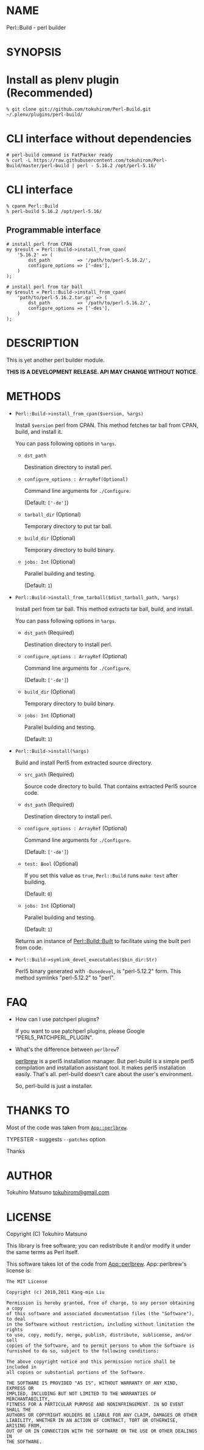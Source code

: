# NAME

Perl::Build - perl builder

# SYNOPSIS

# Install as plenv plugin (Recommended)

    % git clone git://github.com/tokuhirom/Perl-Build.git ~/.plenv/plugins/perl-build/

# CLI interface without dependencies

    # perl-build command is FatPacker ready
    % curl -L https://raw.githubusercontent.com/tokuhirom/Perl-Build/master/perl-build | perl - 5.16.2 /opt/perl-5.16/

# CLI interface

    % cpanm Perl::Build
    % perl-build 5.16.2 /opt/perl-5.16/

## Programmable interface

    # install perl from CPAN
    my $result = Perl::Build->install_from_cpan(
        '5.16.2' => (
            dst_path          => '/path/to/perl-5.16.2/',
            configure_options => ['-des'],
        )
    );

    # install perl from tar ball
    my $result = Perl::Build->install_from_cpan(
        'path/to/perl-5.16.2.tar.gz' => (
            dst_path          => '/path/to/perl-5.16.2/',
            configure_options => ['-des'],
        )
    );

# DESCRIPTION

This is yet another perl builder module.

**THIS IS A DEVELOPMENT RELEASE. API MAY CHANGE WITHOUT NOTICE**.

# METHODS

- `Perl::Build->install_from_cpan($version, %args)`

    Install `$version` perl from CPAN. This method fetches tar ball from CPAN, build, and install it.

    You can pass following options in `%args`.

    - `dst_path`

        Destination directory to install perl.

    - `configure_options : ArrayRef(Optional)`

        Command line arguments for `./Configure`.

        (Default: `['-de']`)

    - `tarball_dir` (Optional)

        Temporary directory to put tar ball.

    - `build_dir` (Optional)

        Temporary directory to build binary.

    - `jobs: Int` (Optional)

        Parallel building and testing.

        (Default: `1`)

- `Perl::Build->install_from_tarball($dist_tarball_path, %args)`

    Install perl from tar ball. This method extracts tar ball, build, and install.

    You can pass following options in `%args`.

    - `dst_path` (Required)

        Destination directory to install perl.

    - `configure_options : ArrayRef` (Optional)

        Command line arguments for `./Configure`.

        (Default: `['-de']`)

    - `build_dir` (Optional)

        Temporary directory to build binary.

    - `jobs: Int` (Optional)

        Parallel building and testing.

        (Default: `1`)

- `Perl::Build->install(%args)`

    Build and install Perl5 from extracted source directory.

    - `src_path` (Required)

        Source code directory to build.  That contains extracted Perl5 source code.

    - `dst_path` (Required)

        Destination directory to install perl.

    - `configure_options : ArrayRef` (Optional)

        Command line arguments for `./Configure`.

        (Default: `['-de']`)

    - `test: Bool` (Optional)

        If you set this value as `true`, `Perl::Build` runs `make test` after building.

        (Default: `0`)

    - `jobs: Int` (Optional)

        Parallel building and testing.

        (Default: `1`)

    Returns an instance of [Perl::Build::Built](https://metacpan.org/pod/Perl::Build::Built) to facilitate using the built perl from code.

- `Perl::Build->symlink_devel_executables($bin_dir:Str)`

    Perl5 binary generated with `-Dusedevel`, is "perl-5.12.2" form. This method symlinks "perl-5.12.2" to "perl".

# FAQ

- How can I use patchperl plugins?

    If you want to use patchperl plugins, please Google "PERL5\_PATCHPERL\_PLUGIN".

- What's the difference between `perlbrew`?

    [perlbrew](https://metacpan.org/pod/perlbrew) is a perl5 installation manager. But perl-build is a simple perl5 compilation and installation assistant tool.
    It makes perl5 installation easily. That's all. perl-build doesn't care about the user's environment.

    So, perl-build is just a installer.

# THANKS TO

Most of the code was taken from [`App::perlbrew`](https://metacpan.org/pod/App::perlbrew).

TYPESTER - suggests `--patches` option

Thanks

# AUTHOR

Tokuhiro Matsuno <tokuhirom@gmail.com>

# LICENSE

Copyright (C) Tokuhiro Matsuno

This library is free software; you can redistribute it and/or modify
it under the same terms as Perl itself.

This software takes lot of the code from [App::perlbrew](https://metacpan.org/pod/App::perlbrew). App::perlbrew's license is:

    The MIT License

    Copyright (c) 2010,2011 Kang-min Liu

    Permission is hereby granted, free of charge, to any person obtaining a copy
    of this software and associated documentation files (the "Software"), to deal
    in the Software without restriction, including without limitation the rights
    to use, copy, modify, merge, publish, distribute, sublicense, and/or sell
    copies of the Software, and to permit persons to whom the Software is
    furnished to do so, subject to the following conditions:

    The above copyright notice and this permission notice shall be included in
    all copies or substantial portions of the Software.

    THE SOFTWARE IS PROVIDED "AS IS", WITHOUT WARRANTY OF ANY KIND, EXPRESS OR
    IMPLIED, INCLUDING BUT NOT LIMITED TO THE WARRANTIES OF MERCHANTABILITY,
    FITNESS FOR A PARTICULAR PURPOSE AND NONINFRINGEMENT. IN NO EVENT SHALL THE
    AUTHORS OR COPYRIGHT HOLDERS BE LIABLE FOR ANY CLAIM, DAMAGES OR OTHER
    LIABILITY, WHETHER IN AN ACTION OF CONTRACT, TORT OR OTHERWISE, ARISING FROM,
    OUT OF OR IN CONNECTION WITH THE SOFTWARE OR THE USE OR OTHER DEALINGS IN
    THE SOFTWARE.
